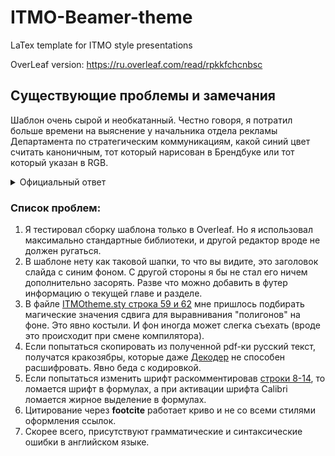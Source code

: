 # ITMO-Beamer-theme
LaTex template for ITMO style presentations

OverLeaf version: https://ru.overleaf.com/read/rpkkfchcnbsc

## Существующие проблемы и замечания
Шаблон очень сырой и необкатанный. Честно говоря, я потратил больше времени на выяснение у начальника отдела рекламы Департамента по стратегическим коммуникациям, какой синий цвет считать каноничным, тот который нарисован в Брендбуке или тот который указан в RGB.
<details>
<summary>Официальный ответ</summary>
  
> Брендбук составлен с использованием CMYK-цветов, в основном он показывает, как будут выглядеть цвета на печати. Поэтому, если попытаться посмотреть значения RGB для представленных в буке оттенков, они будут образованы "автопереводом" CMYK в RGB, а такой метод никогда не даст точного соответствия. Дело в том, что CMYK-цвета ВСЕГДА более блеклые, поэтому соответствующие им RGB-цвета подбираются вручную.
> 
> Т.е. мы пытаемся посмотреть, что CMYK-цвет представляет собой в RGB-схеме, и получаем значения блеклого оттенка. Но наш брендовый цвет - яркий. Поэтому он прописывается отличным от автоматически образованных RGB-значений. Таким образом, прописывая вручную значения RGB, мы получаем корректный цвет, который указан в брендбуке.

**Расшифровка:** в электронном виде надо использовать указанное RGB значение (25,70,186). Но при печати такой яркий цвет невозможно получить, поэтому в шаблонах они используют тусклую версию, чтобы не было сюрпризов.

</details>

### Список проблем:
1. Я тестировал сборку шаблона только в Overleaf. Но я использовал максимально стандартные библиотеки, и другой редактор вроде не должен ругаться.
2. В шаблоне нету как таковой шапки, то что вы видите, это заголовок слайда с синим фоном. С другой стороны я бы не стал его ничем дополнительно засорять. Разве что можно добавить в футер информацию о текущей главе и разделе.
3. В файле [ITMOtheme.sty строка 59 и 62](https://github.com/AlexZabashta/ITMO-Beamer-theme/blob/master/latex/ITMOtheme.sty#L59,L62) мне пришлось подбирать магические значения сдвига для выравнивания "полигонов" на фоне. Это явно костыли. И фон иногда может слегка съехать (вроде это происходит при смене компилятора).
4. Если попытаться скопировать из полученной pdf-ки русский текст, получатся кракозябры, которые даже [Декодер](https://www.artlebedev.ru/decoder/) не способен расшифровать. Явно беда с кодировкой.
5. Если попытаться изменить шрифт раскомментировав [строки 8-14](https://github.com/AlexZabashta/ITMO-Beamer-theme/blob/master/latex/ITMOtheme.sty#L8-L14), то ломается шрифт в формулах, а при активации шрифта Calibri ломается жирное выделение в формулах.
6. Цитирование через **footcite** работает криво и не со всеми стилями оформления ссылок.
7. Скорее всего, присутствуют грамматические и синтаксические ошибки в английском языке.
